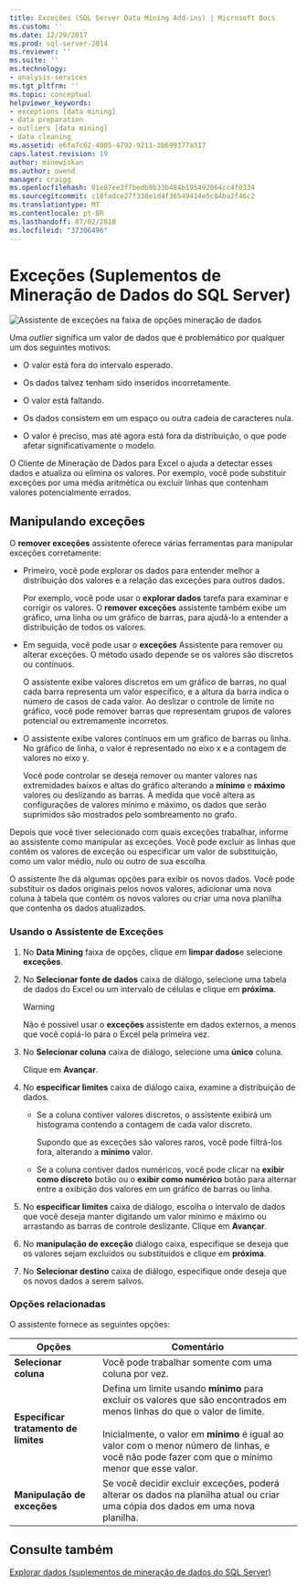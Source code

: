 ```yaml
---
title: Exceções (SQL Server Data Mining Add-ins) | Microsoft Docs
ms.custom: ''
ms.date: 12/29/2017
ms.prod: sql-server-2014
ms.reviewer: ''
ms.suite: ''
ms.technology:
- analysis-services
ms.tgt_pltfrm: ''
ms.topic: conceptual
helpviewer_keywords:
- exceptions [data mining]
- data preparation
- outliers [data mining]
- data cleaning
ms.assetid: e6fa7c62-4005-4792-9211-3b699377a517
caps.latest.revision: 19
author: minewiskan
ms.author: owend
manager: craigg
ms.openlocfilehash: 01e87ee3f7bedb9b33b484b195492064cc4f0334
ms.sourcegitcommit: c18fadce27f330e1d4f36549414e5c84ba2f46c2
ms.translationtype: MT
ms.contentlocale: pt-BR
ms.lasthandoff: 07/02/2018
ms.locfileid: "37306496"
---
```

# <a name="outliers-sql-server-data-mining-add-ins"></a>Exceções (Suplementos de Mineração de Dados do SQL Server)
  ![Assistente de exceções na faixa de opções mineração de dados](media/dmc-outliers.gif "Assistente de exceções na faixa de opções mineração de dados")  
  
 Uma *outlier* significa um valor de dados que é problemático por qualquer um dos seguintes motivos:  
  
-   O valor está fora do intervalo esperado.  
  
-   Os dados talvez tenham sido inseridos incorretamente.  
  
-   O valor está faltando.  
  
-   Os dados consistem em um espaço ou outra cadeia de caracteres nula.  
  
-   O valor é preciso, mas até agora está fora da distribuição, o que pode afetar significativamente o modelo.  
  
 O Cliente de Mineração de Dados para Excel o ajuda a detectar esses dados e atualiza ou elimina os valores. Por exemplo, você pode substituir exceções por uma média aritmética ou excluir linhas que contenham valores potencialmente errados.  
  
## <a name="handling-outliers"></a>Manipulando exceções  
 O **remover exceções** assistente oferece várias ferramentas para manipular exceções corretamente:  
  
-   Primeiro, você pode explorar os dados para entender melhor a distribuição dos valores e a relação das exceções para outros dados.  
  
     Por exemplo, você pode usar o **explorar dados** tarefa para examinar e corrigir os valores. O **remover exceções** assistente também exibe um gráfico, uma linha ou um gráfico de barras, para ajudá-lo a entender a distribuição de todos os valores.  
  
-   Em seguida, você pode usar o **exceções** Assistente para remover ou alterar exceções. O método usado depende se os valores são discretos ou contínuos.  
  
     O assistente exibe valores discretos em um gráfico de barras, no qual cada barra representa um valor específico, e a altura da barra indica o número de casos de cada valor. Ao deslizar o controle de limite no gráfico, você pode remover barras que representam grupos de valores potencial ou extremamente incorretos.  
  
-   O assistente exibe valores contínuos em um gráfico de barras ou linha. No gráfico de linha, o valor é representado no eixo x e a contagem de valores no eixo y.  
  
     Você pode controlar se deseja remover ou manter valores nas extremidades baixos e altas do gráfico alterando a **mínimo** e **máximo** valores ou deslizando as barras. À medida que você altera as configurações de valores mínimo e máximo, os dados que serão suprimidos são mostrados pelo sombreamento no grafo.  
  
 Depois que você tiver selecionado com quais exceções trabalhar, informe ao assistente como manipular as exceções. Você pode excluir as linhas que contêm os valores de exceção ou especificar um valor de substituição, como um valor médio, nulo ou outro de sua escolha.  
  
 O assistente lhe dá algumas opções para exibir os novos dados. Você pode substituir os dados originais pelos novos valores, adicionar uma nova coluna à tabela que contém os novos valores ou criar uma nova planilha que contenha os dados atualizados.  
  
### <a name="using-the-outlier-wizard"></a>Usando o Assistente de Exceções  
  
1.  No **Data Mining** faixa de opções, clique em **limpar dados**e selecione **exceções**.  
  
2.  No **Selecionar fonte de dados** caixa de diálogo, selecione uma tabela de dados do Excel ou um intervalo de células e clique em **próxima**.  
  
    > [!WARNING]  
    >  Não é possível usar o **exceções** assistente em dados externos, a menos que você copiá-lo para o Excel pela primeira vez.  
  
3.  No **Selecionar coluna** caixa de diálogo, selecione uma **único** coluna.  
  
     Clique em **Avançar**.  
  
4.  No **especificar limites** caixa de diálogo caixa, examine a distribuição de dados.  
  
    -   Se a coluna contiver valores discretos, o assistente exibirá um histograma contendo a contagem de cada valor discreto.  
  
         Supondo que as exceções são valores raros, você pode filtrá-los fora, alterando a **mínimo** valor.  
  
    -   Se a coluna contiver dados numéricos, você pode clicar na **exibir como discreto** botão ou o **exibir como numérico** botão para alternar entre a exibição dos valores em um gráfico de barras ou linha.  
  
5.  No **especificar limites** caixa de diálogo, escolha o intervalo de dados que você deseja manter digitando um valor mínimo e máximo ou arrastando as barras de controle deslizante. Clique em **Avançar**.  
  
6.  No **manipulação de exceção** diálogo caixa, especifique se deseja que os valores sejam excluídos ou substituídos e clique em **próxima**.  
  
7.  No **Selecionar destino** caixa de diálogo, especifique onde deseja que os novos dados a serem salvos.  
  
### <a name="related-options"></a>Opções relacionadas  
 O assistente fornece as seguintes opções:  
  
|**Opções**|**Comentário**|  
|-----------------|-----------------|  
|**Selecionar coluna**|Você pode trabalhar somente com uma coluna por vez.|  
|**Especificar tratamento de limites**|Defina um limite usando **mínimo** para excluir os valores que são encontrados em menos linhas do que o valor de limite.<br /><br /> Inicialmente, o valor em **mínimo** é igual ao valor com o menor número de linhas, e você não pode fazer com que o mínimo menor que esse valor.|  
|**Manipulação de exceções**|Se você decidir excluir exceções, poderá alterar os dados na planilha atual ou criar uma cópia dos dados em uma nova planilha.|  
  
## <a name="see-also"></a>Consulte também  
 [Explorar dados &#40;suplementos de mineração de dados do SQL Server&#41;](explore-data-sql-server-data-mining-add-ins.md)  
  
  
